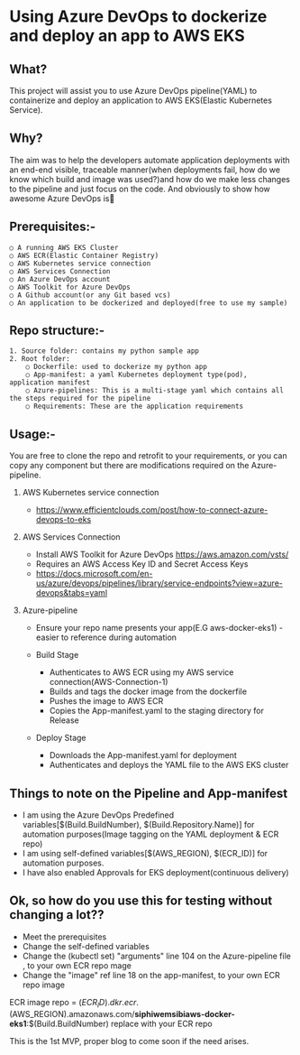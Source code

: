 # Using Azure DevOps to dockerize and deploy an app to AWS EKS

## What?

This project will assist you to use Azure DevOps pipeline(YAML) to containerize and deploy an application to AWS EKS(Elastic Kubernetes Service). 

## Why?

The aim was to help the developers automate application deployments with an end-end visible, traceable manner(when deployments fail, how do we know which build and image was used?)and how do we make less changes to the pipeline and just focus on the code.
And obviously to show how awesome Azure DevOps is🙂


## Prerequisites:-

	○ A running AWS EKS Cluster
	○ AWS ECR(Elastic Container Registry)
	○ AWS Kubernetes service connection
	○ AWS Services Connection
	○ An Azure DevOps account
	○ AWS Toolkit for Azure DevOps
	○ A Github account(or any Git based vcs)
	○ An application to be dockerized and deployed(free to use my sample)


## Repo structure:-

	1. Source folder: contains my python sample app
	2. Root folder:
		○ Dockerfile: used to dockerize my python app
		○ App-manifest: a yaml Kubernetes deployment type(pod), application manifest
		○ Azure-pipelines: This is a multi-stage yaml which contains all the steps required for the pipeline
		○ Requirements: These are the application requirements
	

## Usage:-

You are free to clone the repo and retrofit to your requirements, or you can copy any component but there are modifications required on the Azure-pipeline.

1. AWS Kubernetes service connection
   - https://www.efficientclouds.com/post/how-to-connect-azure-devops-to-eks
2. AWS Services Connection
   - Install AWS Toolkit for Azure DevOps https://aws.amazon.com/vsts/
   - Requires an AWS Access Key ID and Secret Access Keys
   - https://docs.microsoft.com/en-us/azure/devops/pipelines/library/service-endpoints?view=azure-devops&tabs=yaml 
	
	
3. Azure-pipeline
   - Ensure your repo name presents your app(E.G aws-docker-eks1) - easier to reference during automation

   - Build Stage
      - Authenticates to AWS ECR using my AWS service connection(AWS-Connection-1) 
      - Builds and tags the docker image from the dockerfile 
      - Pushes the image to AWS ECR
      - Copies the App-manifest.yaml to the staging directory for Release

   - Deploy Stage
     - Downloads the App-manifest.yaml for deployment
     - Authenticates and deploys the YAML file to the AWS EKS cluster

## Things to note on the Pipeline and App-manifest

   - I am using the Azure DevOps Predefined variables[$(Build.BuildNumber), $(Build.Repository.Name)] for automation purposes(Image tagging on the YAML deployment & ECR repo) 
   - I am using self-defined variables[$(AWS_REGION), $(ECR_ID)] for automation purposes. 
   - I have also enabled Approvals for EKS deployment(continuous delivery)  


## Ok, so how do you use this for testing without changing a lot??

   - Meet the prerequisites 
   - Change the self-defined variables
   - Change the (kubectl set) "arguments" line 104 on the Azure-pipeline file , to your own ECR repo mage
   - Change the "image" ref line 18 on the app-manifest, to your own ECR repo image

   ECR image repo = $(ECR_ID).dkr.ecr.$(AWS_REGION).amazonaws.com/**siphiwemsibiaws-docker-eks1**:$(Build.BuildNumber) replace with your ECR repo 
    


This is the 1st MVP, proper blog to come soon if the need arises. 
